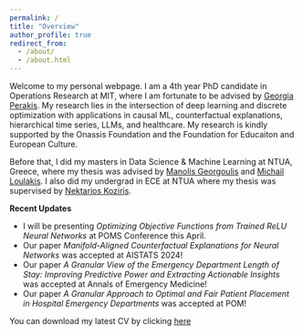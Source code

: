 ```yaml
---
permalink: /
title: "Overview"
author_profile: true
redirect_from: 
  - /about/
  - /about.html
---
```


Welcome to my personal webpage. I am a 4th year PhD candidate in Operations Research at MIT, where I am fortunate to be advised by [Georgia Perakis](https://mitmgmtfaculty.mit.edu/gperakis/). My research lies in the intersection of deep learning and discrete optimization with applications in causal ML, counterfactual explanations, hierarchical time series, LLMs, and healthcare.  My research is kindly supported by the Onassis Foundation and the Foundation for Educaiton and European Culture.

Before that, I did my masters in Data Science & Machine Learning at NTUA, Greece, where my thesis was advised by [Manolis Georgoulis](http://www.math.ntua.gr/~georgoulis/) and [Michail Loulakis](http://www.math.ntua.gr/~loulakis/info/Home.html). I also did my undergrad in ECE at NTUA where my thesis was supervised by [Nektarios Koziris](http://www.cslab.ntua.gr/~nkoziris/).

**Recent Updates**

  * I will be presenting *Optimizing Objective Functions from Trained ReLU Neural Networks* at POMS Conference this April.
  * Our paper *Manifold-Aligned Counterfactual Explanations for Neural Networks* was accepted at AISTATS 2024!
  * Our paper *A Granular View of the Emergency Department Length of Stay: Improving Predictive Power and Extracting Actionable Insights* was accepted at Annals of Emergency Medicine!
  * Our paper *A Granular Approach to Optimal and Fair Patient Placement in Hospital Emergency Departments* was accepted at POM!

You can download my latest CV by clicking [here](./Asterios_Tsiourvas_Academic_CV_Mar24.pdf)
